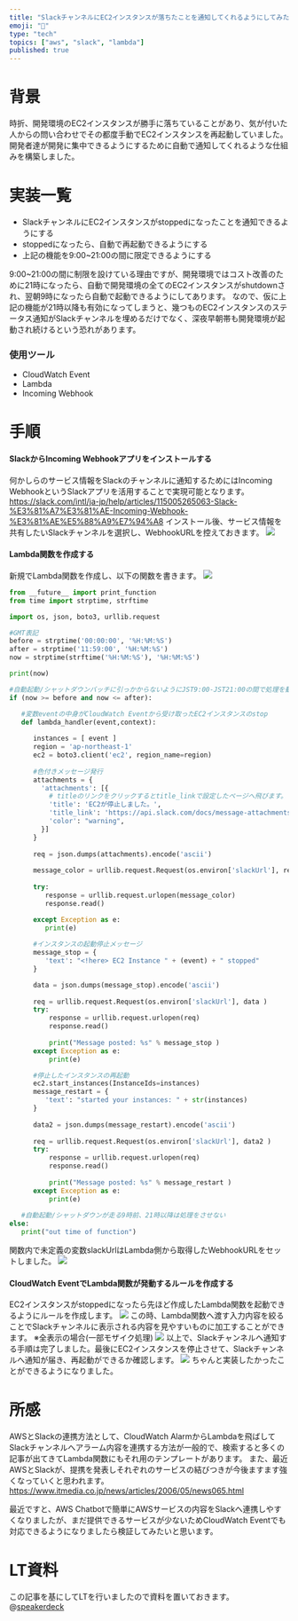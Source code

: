 ```yaml
---
title: "SlackチャンネルにEC2インスタンスが落ちたことを通知してくれるようにしてみた"
emoji: "🐁"
type: "tech"
topics: ["aws", "slack", "lambda"]
published: true
---
```


# 背景
時折、開発環境のEC2インスタンスが勝手に落ちていることがあり、気が付いた人からの問い合わせでその都度手動でEC2インスタンスを再起動していました。
開発者達が開発に集中できるようにするために自動で通知してくれるような仕組みを構築しました。
# 実装一覧
- SlackチャンネルにEC2インスタンスがstoppedになったことを通知できるようにする
- stoppedになったら、自動で再起動できるようにする
- 上記の機能を9:00~21:00の間に限定できるようにする

9:00~21:00の間に制限を設けている理由ですが、開発環境ではコスト改善のために21時になったら、自動で開発環境の全てのEC2インスタンスがshutdownされ、翌朝9時になったら自動で起動できるようにしてあります。
なので、仮に上記の機能が21時以降も有効になってしまうと、幾つものEC2インスタンスのステータス通知がSlackチャンネルを埋めるだけでなく、深夜早朝帯も開発環境が起動され続けるという恐れがあります。
### 使用ツール
- CloudWatch Event
- Lambda
- Incoming Webhook

# 手順
#### SlackからIncoming Webhookアプリをインストールする
何かしらのサービス情報をSlackのチャンネルに通知するためにはIncoming WebhookというSlackアプリを活用することで実現可能となります。
https://slack.com/intl/ja-jp/help/articles/115005265063-Slack-%E3%81%A7%E3%81%AE-Incoming-Webhook-%E3%81%AE%E5%88%A9%E7%94%A8
インストール後、サービス情報を共有したいSlackチャンネルを選択し、WebhookURLを控えておきます。
![](/images/slack-ec2/image1.png)
#### Lambda関数を作成する
新規でLambda関数を作成し、以下の関数を書きます。
![](/images/slack-ec2/image2.png)

```python:lambda_function.py
from __future__ import print_function
from time import strptime, strftime

import os, json, boto3, urllib.request

#GMT表記
before = strptime('00:00:00', '%H:%M:%S')
after = strptime('11:59:00', '%H:%M:%S')
now = strptime(strftime('%H:%M:%S'), '%H:%M:%S')

print(now)

#自動起動/シャットダウンバッチに引っかからないようにJST9:00-JST21:00の間で処理を動かすようにしている
if (now >= before and now <= after):

   #変数eventの中身がCloudWatch Eventから受け取ったEC2インスタンスのstop
   def lambda_handler(event,context):
      
      instances = [ event ]
      region = 'ap-northeast-1'
      ec2 = boto3.client('ec2', region_name=region)
      
      #色付きメッセージ発行
      attachments = {
        'attachments': [{
          # titleのリンクをクリックするとtitle_linkで設定したページへ飛びます。
          'title': 'EC2が停止しました。',
          'title_link': 'https://api.slack.com/docs/message-attachments',
          'color': "warning",
        }]
      }
      
      req = json.dumps(attachments).encode('ascii')
      
      message_color = urllib.request.Request(os.environ['slackUrl'], req )
      
      try:
         response = urllib.request.urlopen(message_color)
         response.read()

      except Exception as e:
         print(e)
   
      #インスタンスの起動停止メッセージ
      message_stop = {
         'text': "<!here> EC2 Instance " + (event) + " stopped"
      }

      data = json.dumps(message_stop).encode('ascii')
   
      req = urllib.request.Request(os.environ['slackUrl'], data )
      try:
          response = urllib.request.urlopen(req)
          response.read()
       
          print("Message posted: %s" % message_stop )
      except Exception as e:
          print(e)

      #停止したインスタンスの再起動
      ec2.start_instances(InstanceIds=instances)
      message_restart = {
         'text': "started your instances: " + str(instances)
      }
      
      data2 = json.dumps(message_restart).encode('ascii')
      
      req = urllib.request.Request(os.environ['slackUrl'], data2 )
      try:
          response = urllib.request.urlopen(req)
          response.read()
       
          print("Message posted: %s" % message_restart )
      except Exception as e:
          print(e)
          
   #自動起動/シャットダウンが走る9時前、21時以降は処理をさせない
else:
   print("out time of function")

```
関数内で未定義の変数slackUrlはLambda側から取得したWebhookURLをセットしました。
![](/images/slack-ec2/image3.png)

#### CloudWatch EventでLambda関数が発動するルールを作成する
EC2インスタンスがstoppedになったら先ほど作成したLambda関数を起動できるようにルールを作成します。
![](/images/slack-ec2/image4.png)
この時、Lambda関数へ渡す入力内容を絞ることでSlackチャンネルに表示される内容を見やすいものに加工することができます。
※全表示の場合(一部モザイク処理)
![](/images/slack-ec2/image5.png)
以上で、Slackチャンネルへ通知する手順は完了しました。最後にEC2インスタンスを停止させて、Slackチャンネルへ通知が届き、再起動ができるか確認します。
![](/images/slack-ec2/image6.png)
ちゃんと実装したかったことができるようになりました。
# 所感
AWSとSlackの連携方法として、CloudWatch AlarmからLambdaを飛ばしてSlackチャンネルへアラーム内容を連携する方法が一般的で、検索すると多くの記事が出てきてLambda関数にもそれ用のテンプレートがあります。
また、最近AWSとSlackが、提携を発表しそれぞれのサービスの結びつきが今後ますます強くなっていくと思われます。
https://www.itmedia.co.jp/news/articles/2006/05/news065.html

最近ですと、AWS Chatbotで簡単にAWSサービスの内容をSlackへ連携しやすくなりましたが、まだ提供できるサービスが少ないためCloudWatch Eventでも対応できるようになりましたら検証してみたいと思います。
# LT資料
この記事を基にしてLTを行いましたので資料を置いておきます。
@[speakerdeck](919ac08d0b5c4138b5a32e61248ac6b5)